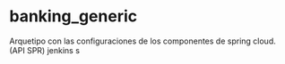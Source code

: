 # banking_generic
Arquetipo con las configuraciones de los componentes de spring cloud. (API SPR) 
jenkins
s
